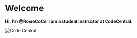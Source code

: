# Welcome
**Hi, I’m @RomeCoCe. I am a student instructor at CodeCentral.**

![Code Central](image.jpg)
<!---
RomeCoCe/RomeCoCe is a ✨ special ✨ repository because its `README.md` (this file) appears on your GitHub profile.
You can click the Preview link to take a look at your changes.
--->
